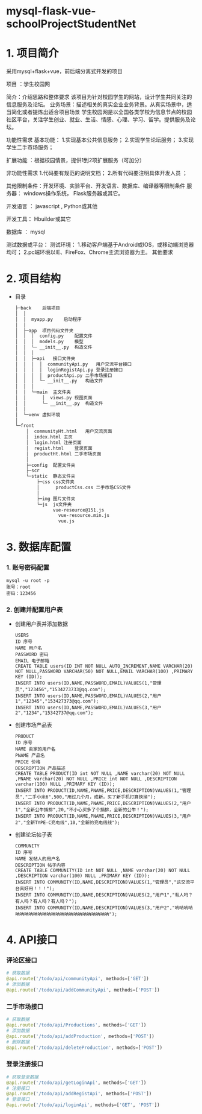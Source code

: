 # mysql-flask-vue-schoolProjectStudentNet
# 1.	项目简介

采用mysql+flask+vue，前后端分离式开发的项目

项目 ：学生校园网

简介：介绍思路和整体要求 该项目为针对校园学生的网站，设计学生共同关注的信息服务及论坛。 业务场景：描述相关的真实企业业务背景。从真实场景中，适当简化或者提炼出适合项目场景 学生校园网是以全国各类学校为信息节点的校园社区平台，关注学生创业、就业、生活、情感、心理、学习、留学。提供服务及论坛。

功能性需求 基本功能： 1.实现基本公共信息服务； 2.实现学生论坛服务； 3.实现学生二手市场服务；

扩展功能 ：根据校园情景，提供1到2项扩展服务（可加分）

非功能性需求 1.代码要有规范的说明文档； 2.所有代码要注明具体开发人员 ；

其他限制条件：开发环境、实验平台、开发语言、数据库、编译器等限制条件 服务器： windows操作系统， Flask服务器或其它。

开发语言 ： javascript , Python或其他

开发工具： Hbuilder或其它

数据库 ： mysql

测试数据或平台： 测试环境： 1.移动客户端基于Android或IOS，或移动端浏览器均可； 2.pc端环境以IE、FireFox、Chrome主流浏览器为主。 其他要求

# 2.  项目结构

- 目录

  ```html
  ├─back	后端项目
  │  │  
  │  │  myapp.py	启动程序
  │  │     
  │  ├─app	项目代码文件夹
  │  │  │  config.py	配置文件
  │  │  │  models.py	模型
  │  │  └─ __init__.py	构造文件
  │  │  │  
  │  │  ├─api	接口文件夹
  │  │  │  │  communityApi.py	用户交流平台接口
  │  │  │  │  loginRegistApi.py	登录注册接口
  │  │  │  │  productApi.py	二手市场接口
  │  │  │  └─ __init__.py	构造文件
  │  │  │          
  │  │  └─main	主文件夹
  │  │      │  views.py	视图页面
  │  │      └─ __init__.py	构造文件
  │  │          
  │  └─venv	虚拟环境
  │
  └─front
      │  communityHt.html	用户交流页面
      │  index.html	主页
      │  login.html	注册页面
      │  regist.html	登录页面
      │  productHt.html	二手市场页面
      │  
      ├─config	配置文件夹
      ├─scr
      └─static	静态文件夹
          ├─css	css文件夹
          │      productCss.css	二手市场CSS文件
          │      
          ├─img	图片文件夹
          └─js	js文件夹
  				vue-resource@151.js
                  vue-resource.min.js
                  vue.js
  ```
  
  

# 3.  数据库配置

### 1.	账号密码配置

```mysql
mysql -u root -p
账号：root
密码：123456
```

### 2.	创建并配置用户表

- 创建用户表并添加数据

  ```mysql
  USERS
  ID 序号
  NAME 用户名
  PASSWORD 密码
  EMAIL 电子邮箱
  CREATE TABLE users(ID INT NOT NULL AUTO_INCREMENT,NAME VARCHAR(20) NOT NULL,PASSWORD VARCHAR(50) NOT NULL,EMAIL VARCHAR(100) ,PRIMARY KEY (ID));
  INSERT INTO users(ID,NAME,PASSWORD,EMAIL)VALUES(1,"管理员","123456","1534273733@qq.com");
  INSERT INTO users(ID,NAME,PASSWORD,EMAIL)VALUES(2,"用户1","12345","153427373@qq.com");
  INSERT INTO users(ID,NAME,PASSWORD,EMAIL)VALUES(3,"用户2","1234","15342737@qq.com");
  ```

- 创建市场产品表

  ```mysql
  PRODUCT
  ID 序号
  NAME 卖家的用户名
  PNAME 产品名
  PRICE 价格
  DESCRIPTION 产品描述
  CREATE TABLE PRODUCT(ID int NOT NULL ,NAME varchar(20) NOT NULL ,PNAME varchar(20) NOT NULL ,PRICE int NOT NULL ,DESCRIPTION varchar(100) NULL ,PRIMARY KEY (ID));
  INSERT INTO PRODUCT(ID,NAME,PNAME,PRICE,DESCRIPTION)VALUES(1,"管理员","二手小米6",500,"用过几个月，成新，买了新手机打算换掉");
  INSERT INTO PRODUCT(ID,NAME,PNAME,PRICE,DESCRIPTION)VALUES(2,"用户1","全新公牛插排",20,"不小心买多了个插排，全新的公牛！");
  INSERT INTO PRODUCT(ID,NAME,PNAME,PRICE,DESCRIPTION)VALUES(3,"用户2","全新TYPE-C充电线",10,"全新的充电线线");
  ```
  
- 创建论坛帖子表

  ```mysql
  COMMUNITY
  ID 序号
  NAME 发帖人的用户名
  DESCRIPTION 帖子内容
  CREATE TABLE COMMUNITY(ID int NOT NULL ,NAME varchar(20) NOT NULL ,DESCRIPTION varchar(100) NULL ,PRIMARY KEY (ID));
  INSERT INTO COMMUNITY(ID,NAME,DESCRIPTION)VALUES(1,"管理员","这交流平台真好用！！！");
  INSERT INTO COMMUNITY(ID,NAME,DESCRIPTION)VALUES(2,"用户1","有人吗？有人吗？有人吗？有人吗？");
  INSERT INTO COMMUNITY(ID,NAME,DESCRIPTION)VALUES(3,"用户2","呐呐呐呐呐呐呐呐呐呐呐呐呐呐呐呐呐呐呐呐呐呐呐呐呐");
  ```

# 4.  API接口

### 评论区接口

```python
# 获取数据
@api.route('/todo/api/communityApi', methods=['GET'])
# 添加数据
@api.route('/todo/api/addCommunityApi', methods=['POST'])
```

### 二手市场接口

```python
# 获取数据
@api.route('/todo/api/Productions', methods=['GET'])
# 添加数据
@api.route('/todo/api/addProduction', methods=['POST'])
# 删除数据
@api.route('/todo/api/deleteProduction', methods=['POST'])
```

### 登录注册接口

```python
# 获取登录数据
@api.route('/todo/api/getLoginApi', methods=['GET'])
# 注册接口
@api.route('/todo/api/addRegistApi', methods=['POST'])
# 登录接口
@api.route('/todo/api/loginApi', methods=['GET', 'POST'])
```